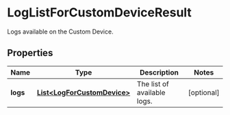 

# LogListForCustomDeviceResult

Logs available on the Custom Device.

## Properties

| Name | Type | Description | Notes |
|------------ | ------------- | ------------- | -------------|
|**logs** | [**List&lt;LogForCustomDevice&gt;**](LogForCustomDevice.md) | The list of available logs. |  [optional] |



